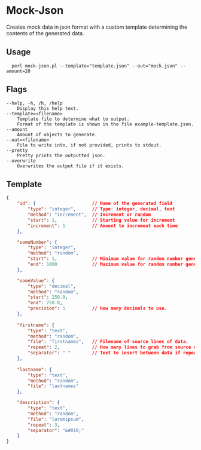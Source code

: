 # Mock-Json

Creates mock data in json format with a custom template determining the contents of the generated data.

## Usage
```
  perl mock-json.pl --template="template.json" --out="mock.json" --amount=20
```

## Flags
    --help, -h, /h, /help
        Display this help text.
    --template=<filename>
        Template file to determine what to output.
        Format of the template is shown in the file example-template.json.
    --amount
        Amount of objects to generate.
    --out=<filename>
        File to write into, if not provided, prints to stdout.
    --pretty
        Pretty prints the outputted json.
    --overwrite
        Overwrites the output file if it exists.

## Template
``` json
{
    "id": {                     // Name of the generated field
        "type": "integer",      // Type: integer, decimal, text
        "method": "increment",  // Increment or random
        "start": 1,             // Starting value for increment
        "increment": 1          // Amount to increment each time
    },

    "someNumber": {
        "type": "integer",
        "method": "random",    
        "start": 1,             // Minimum value for random number generation
        "end": 1000             // Maximum value for random number generation
    },

    "someValue": {
        "type": "decimal",
        "method": "random",
        "start": 250.0,
        "end": 750.0,
        "precision": 1          // How many decimals to use.
    },
    
    "firstname": {
        "type": "text",
        "method": "random",
        "file": "firstnames",   // Filename of source lines of data.
        "repeat": 2,            // How many lines to grab from source data.
        "separator": " "        // Text to insert between data if repeating.
    },
    
    "lastname": {
        "type": "text",
        "method": "random",
        "file": "lastnames"
    },

    "description": {
        "type": "text",
        "method": "random",
        "file": "loremipsum",  
        "repeat": 3,        
        "separator": "&#010;"
    }
}
```
